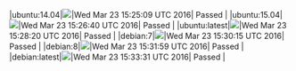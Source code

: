 |ubuntu:14.04|![](https://cdn.rawgit.com/Neilpang/letest/master/status/ubuntu-14.04.svg?1458746709)|Wed Mar 23 15:25:09 UTC 2016| Passed |
|ubuntu:15.04|![](https://cdn.rawgit.com/Neilpang/letest/master/status/ubuntu-15.04.svg?1458746800)|Wed Mar 23 15:26:40 UTC 2016| Passed |
|ubuntu:latest|![](https://cdn.rawgit.com/Neilpang/letest/master/status/ubuntu-latest.svg?1458746900)|Wed Mar 23 15:28:20 UTC 2016| Passed |
|debian:7|![](https://cdn.rawgit.com/Neilpang/letest/master/status/debian-7.svg?1458747015)|Wed Mar 23 15:30:15 UTC 2016| Passed |
|debian:8|![](https://cdn.rawgit.com/Neilpang/letest/master/status/debian-8.svg?1458747119)|Wed Mar 23 15:31:59 UTC 2016| Passed |
|debian:latest|![](https://cdn.rawgit.com/Neilpang/letest/master/status/debian-latest.svg?1458747211)|Wed Mar 23 15:33:31 UTC 2016| Passed |
